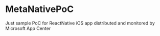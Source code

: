 # MetaNativePoC
Just sample PoC for ReactNative iOS app distributed and monitored by Microsoft App Center
